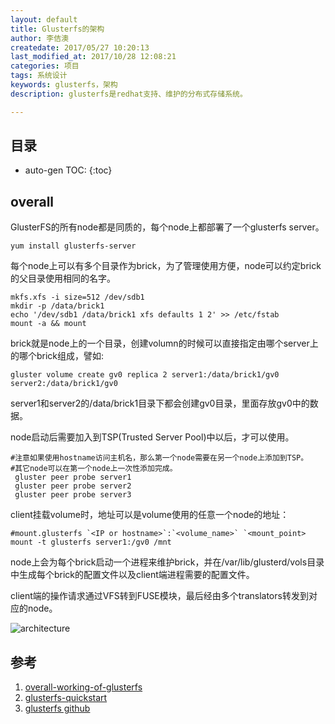 ```yaml
---
layout: default
title: Glusterfs的架构
author: 李佶澳
createdate: 2017/05/27 10:20:13
last_modified_at: 2017/10/28 12:08:21
categories: 项目
tags: 系统设计
keywords: glusterfs，架构
description: glusterfs是redhat支持、维护的分布式存储系统。

---
```


## 目录
* auto-gen TOC:
{:toc}

## overall 

GlusterFS的所有node都是同质的，每个node上都部署了一个glusterfs server。

	yum install glusterfs-server

每个node上可以有多个目录作为brick，为了管理使用方便，node可以约定brick的父目录使用相同的名字。

	mkfs.xfs -i size=512 /dev/sdb1
	mkdir -p /data/brick1
	echo '/dev/sdb1 /data/brick1 xfs defaults 1 2' >> /etc/fstab
	mount -a && mount

brick就是node上的一个目录，创建volumn的时候可以直接指定由哪个server上的哪个brick组成，譬如:

	gluster volume create gv0 replica 2 server1:/data/brick1/gv0 server2:/data/brick1/gv0

server1和server2的/data/brick1目录下都会创建gv0目录，里面存放gv0中的数据。

node启动后需要加入到TSP(Trusted Server Pool)中以后，才可以使用。

	#注意如果使用hostname访问主机名，那么第一个node需要在另一个node上添加到TSP。
	#其它node可以在第一个node上一次性添加完成。
	 gluster peer probe server1   
	 gluster peer probe server2
	 gluster peer probe server3

client挂载volume时，地址可以是volume使用的任意一个node的地址：

	#mount.glusterfs `<IP or hostname>`:`<volume_name>` `<mount_point>
	mount -t glusterfs server1:/gv0 /mnt

node上会为每个brick启动一个进程来维护brick，并在/var/lib/glusterd/vols目录中生成每个brick的配置文件以及client端进程需要的配置文件。

client端的操作请求通过VFS转到FUSE模块，最后经由多个translators转发到对应的node。

![architecture](https://cloud.githubusercontent.com/assets/10970993/7412664/a9aaaece-ef62-11e4-8c87-75d8e7157739.png)

## 参考

1. [overall-working-of-glusterfs][1]
2. [glusterfs-quickstart][2]
3. [glusterfs github][3]

[1]: http://gluster.readthedocs.io/en/latest/Quick-Start-Guide/Architecture/#overall-working-of-glusterfs  "overall-working-of-glusterfs" 
[2]: http://gluster.readthedocs.io/en/latest/Quick-Start-Guide/Quickstart/ "glusterfs-quickstart"
[3]: https://github.com/gluster "gluster github"
